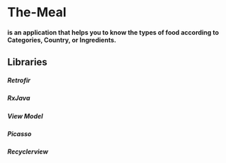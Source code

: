 # The-Meal
#### is an application that helps you to know the types of food according to Categories, Country, or Ingredients.
## Libraries
##### Retrofir
##### RxJava
##### View Model
##### Picasso
##### Recyclerview
